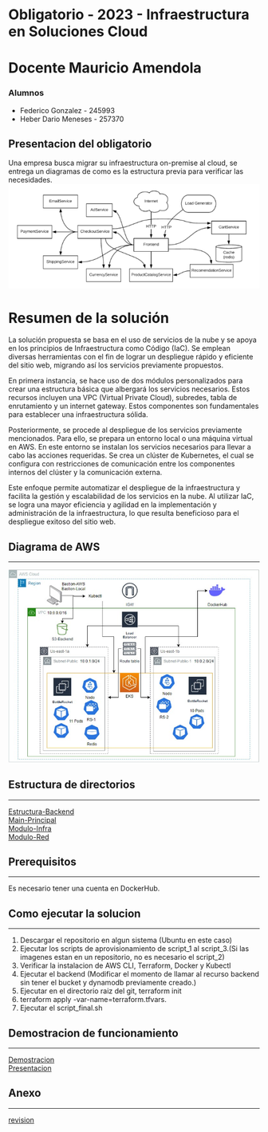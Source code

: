 # Obligatorio - 2023 - Infraestructura en Soluciones Cloud
# Docente Mauricio Amendola
### Alumnos
* Federico Gonzalez - 245993
* Heber Dario Meneses - 257370

## Presentacion del obligatorio
Una empresa busca migrar su infraestructura on-premise al cloud, se entrega un diagramas de como es la estructura previa para verificar las necesidades. <br>
![](./files/images/obl2023.png)

# Resumen de la solución
La solución propuesta se basa en el uso de servicios de la nube y se apoya en los principios de Infraestructura como Código (IaC). Se emplean diversas herramientas con el fin de lograr un despliegue rápido y eficiente del sitio web, migrando así los servicios previamente propuestos.

En primera instancia, se hace uso de dos módulos personalizados para crear una estructura básica que albergará los servicios necesarios. Estos recursos incluyen una VPC (Virtual Private Cloud), subredes, tabla de enrutamiento y un internet gateway. Estos componentes son fundamentales para establecer una infraestructura sólida.

Posteriormente, se procede al despliegue de los servicios previamente mencionados. Para ello, se prepara un entorno local o una máquina virtual en AWS. En este entorno se instalan los servicios necesarios para llevar a cabo las acciones requeridas. Se crea un clúster de Kubernetes, el cual se configura con restricciones de comunicación entre los componentes internos del clúster y la comunicación externa.

Este enfoque permite automatizar el despliegue de la infraestructura y facilita la gestión y escalabilidad de los servicios en la nube. Al utilizar IaC, se logra una mayor eficiencia y agilidad en la implementación y administración de la infraestructura, lo que resulta beneficioso para el despliegue exitoso del sitio web.
## Diagrama de AWS
***
![DiagramaAWS](./files/images/diagramaAWS.jpg)
## Estructura de directorios
***
[Estructura-Backend](files/backend.md) <br>
[Main-Principal](files/main.md) <br>
[Modulo-Infra](files/infra.md) <br>
[Modulo-Red](files/red.md)

## Prerequisitos
***
Es necesario tener una cuenta en DockerHub.

## Como ejecutar la solucion
***

1. Descargar el repositorio en algun sistema (Ubuntu en este caso)
2. Ejecutar los scripts de aprovisionamiento de script_1 al script_3.(Si las imagenes estan en un repositorio, no es necesario el script_2)
3. Verificar la instalacion de AWS CLI, Terraform, Docker y Kubectl
4. Ejecutar el backend (Modificar el momento de llamar al recurso backend sin tener el bucket y dynamodb previamente creado.)
5. Ejecutar en el directorio raiz del git, terraform init
6. terraform apply -var-name=terraform.tfvars.
7. Ejecutar el script_final.sh

## Demostracion de funcionamiento
***
[Demostracion](https://www.youtube.com/watch?v=IhmfQYJdJBE) <br>
[Presentacion](https://fi365-my.sharepoint.com/:p:/g/personal/hm257370_fi365_ort_edu_uy/EWbkKtbj-O5MihIILExPc4IBuPoejrjusEU3kiHcT8u8rw?e=12LV67) <br>

## Anexo
***
[revision](files/limitaciones.md) <br>
